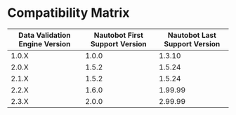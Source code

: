 # Compatibility Matrix

| Data Validation Engine Version | Nautobot First Support Version | Nautobot Last Support Version |
| ------------------------------ | ------------------------------ | ----------------------------- |
| 1.0.X                          | 1.0.0                          | 1.3.10                        |
| 2.0.X                          | 1.5.2                          | 1.5.24                        |
| 2.1.X                          | 1.5.2                          | 1.5.24                        |
| 2.2.X                          | 1.6.0                          | 1.99.99                       |
| 2.3.X                          | 2.0.0                          | 2.99.99                       |